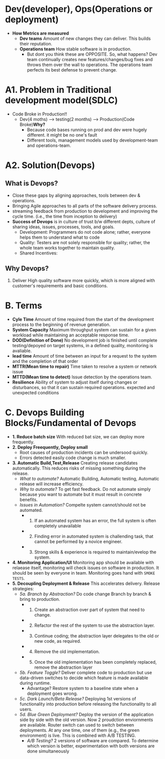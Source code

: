 # Dev(developer), Ops(Operations or deployment)
- **How Metrics are measured**
  - **Dev teams** Amount of new changes they can deliver. This builds their reputation.
  - **Operations team** How stable software is in production.
    - But dont you think these are OPPOSITE. So, what happens? Dev team continually creates new features/changes/bug fixes and throws them over the wall to operations. The operations team perfects its best defense to prevent change.

# A1. Problem in Traditional development model(SDLC)
- Code Broke in Production!!
   - Dev(4 moths) --> testing(2 months) --> Production(Code Broke)**Why?** 
     - Because code bases running on prod and dev were hugely different. it might be no one's fault
     - Different tools, management models used by development-team and operations-team.

# A2. Solution(Devops) 
## What is Devops?
- Close these gaps by aligning approaches, tools between dev & operations.
- Bringing Agile approaches to all parts of the software delivery process.
- streaming feedback from production to development and improving the cycle time. (i.e., the time from inception to delivery)
- **Success of Devops** is in culture of trust b/w different depts, culture of sharing ideas, issues, processes, tools, and goals.
  - Development: Programmers do not code alone; rather, everyone helps them to understand what to code
  - Quality: Testers are not solely responsible for quality; rather, the whole team works together to maintain quality.
  - Shared Incentives: 
## Why Devops?
1. Deliver High quality software more quickly, which is more aligned with customer's requirements and basic conditions.

# B. Terms
- **Cyle Time** Amount of time required from the start of the development process to the beginning of revenue generation.
- **System Capacity** Maximum throughput system can sustain for a given workload while maintaining an acceptable response time.
- **DOD(Definition of Done)** No development job is finished until complete testing/depoyed on target systems, in a defined quality, monitoring is avaliable.
- **lead time** Amount of time between an input for a request to the system and the completion of that order
- **MTTR(Mean time to repair)** Time taken to resolve a system or network issue
- **MTTD(Mean time to detect)** Issue detection by the operations team.
- **Resilience** Ability of system to adjust itself during changes or disturbances, so that it can sustain required operations.
expected and unexpected conditions

# C. Devops Building Blocks/Fundamental of Devops
- **1. Reduce batch size** With reduced bat size, we can deploy more frequently.
- **2. Deploy Freequently, Deploy small**
   - Root causes of production incidents can be undersood quickly.
   - Errors detected easily code change is much smaller. 
- **3. Automatic Build,Test,Release** Creating release candidates automatically. This reduces risks of missing something during the release.
  - *What to automate?* Automatic Building, Automatic testing, Automatic release will increase efficiency.
  - *Why to automate?* To get fast feedback. Do not automate simply because you want to automate but it must result in concrete benefits. 
  - *Issues in Automation?* Compelte system cannot/should not be automated.
    - 1. If an automated system has an error, the full system is often completely unavailable
    - 2. Finding error in automated system is challending task, that cannot be performed by a novice engineer.
    - 3. Strong skills & experience is required to maintain/evelop the system.
- **4. Monitoring Application/UI** Monitoring app should be available with relaease itself, monitoring will check issues on software in production. It should be seen by everyone in team. Monitoring goes hand with `SMOKE TESTS`.
- **5. Decoupling Deployment & Release** This accelerates delivery. Release strategies:
  - *5a. Branch by Abstraction?* Do code change Branch by branch & bring to production.
    - 1. Create an abstraction over part of system that need to change. 
    - 2. Refactor the rest of the system to use the abstraction layer. 
    - 3. Continue coding; the abstraction layer delegates to the old or new code, as required. 
    - 4. Remove the old implementation.
    - 5. Once the old implementation has been completely replaced, remove the abstraction layer
  - *5b. Feature Toggle?* Deliver complete code to production but use data-driven switches to decide which feature is made available during runtime.
    - Advantage? Restore system to a baseline state when a deployment goes wrong.
  - *5c. Dark Launch/Beta Release?* Deploying 1st versions of functionality into production before releasing the functionality to all users.
  - *5d. Blue Green Deployment?* Deploy the version of the application side by side with the old version. Now 2 proudction enviornments are available. Router switch can used to switch between deployments. At any one time, one of them (e.g., the green environment) is live. This is combined with A/B TESTING.
    - *A/B Testing?* 2 versions of software are compared. To determine which version is better, experimentation with both versions are done simultaneously
